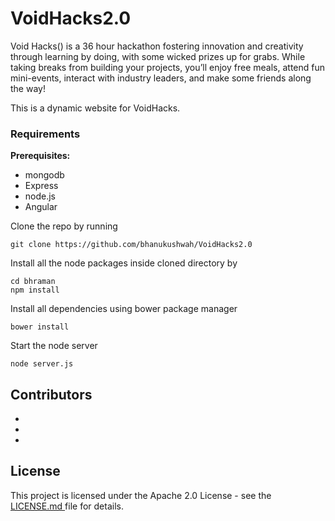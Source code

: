 # VoidHacks2.0
Void Hacks() is a 36 hour hackathon fostering innovation and creativity through learning by doing, with some wicked prizes up for grabs. While taking breaks from building your projects, you’ll enjoy free meals, attend fun mini-events, interact with industry leaders, and make some friends along the way!

This is a dynamic website for VoidHacks.

### Requirements

**Prerequisites:**
* mongodb
* Express
* node.js
* Angular


Clone the repo by running
```
git clone https://github.com/bhanukushwah/VoidHacks2.0
```

Install all the node packages inside cloned directory by
```
cd bhraman
npm install
```

Install all dependencies using bower package manager
```
bower install
```

Start the node server
```
node server.js
```


## Contributors

* 
* 
* 

## License

This project is licensed under the Apache 2.0 License - see the [LICENSE.md ](LICENSE.md) file for details.


